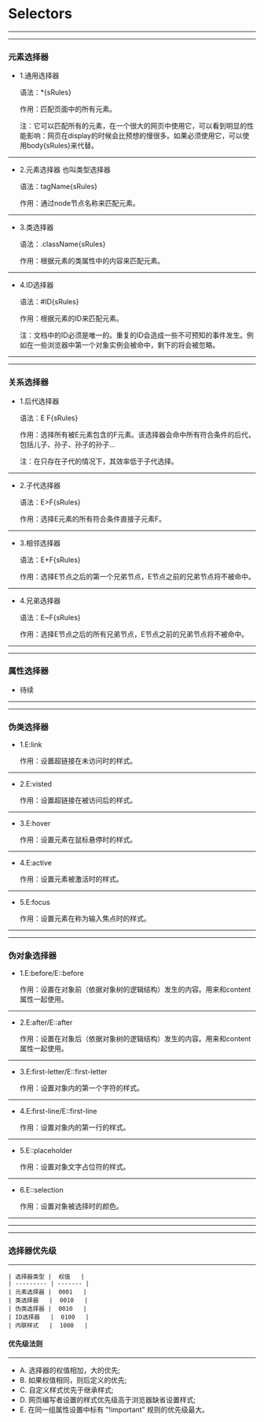 # Selectors
----
----
### 元素选择器
- 1.通用选择器
    
    语法：*{sRules}
    
    作用：匹配页面中的所有元素。
    
    注：它可以匹配所有的元素，在一个很大的网页中使用它，可以看到明显的性能影响：网页在display的时候会比预想的慢很多。如果必须使用它，可以使用body{sRules}来代替。
----
- 2.元素选择器
    也叫类型选择器
    
    语法：tagName{sRules}
    
    作用：通过node节点名称来匹配元素。
----
- 3.类选择器
    
    语法：.className{sRules}
    
    作用：根据元素的类属性中的内容来匹配元素。
----
- 4.ID选择器
    
    语法：#ID{sRules}
    
    作用：根据元素的ID来匹配元素。
    
    注：文档中的ID必须是唯一的。重复的ID会造成一些不可预知的事件发生。例如在一些浏览器中第一个对象实例会被命中，剩下的将会被忽略。
----
----
### 关系选择器
- 1.后代选择器
    
    语法：E F{sRules}
    
    作用：选择所有被E元素包含的F元素。该选择器会命中所有符合条件的后代，包括儿子、孙子、孙子的孙子...
    
    注：在只存在子代的情况下，其效率低于子代选择。
----
- 2.子代选择器
    
    语法：E>F{sRules}
    
    作用：选择E元素的所有符合条件直接子元素F。
----
- 3.相邻选择器
   
    语法：E+F{sRules}

    作用：选择E节点之后的第一个兄弟节点，E节点之前的兄弟节点将不被命中。
----
- 4.兄弟选择器
    
    语法：E~F{sRules}
    
    作用：选择E节点之后的所有兄弟节点，E节点之前的兄弟节点将不被命中。
----
----
### 属性选择器
- 待续
----
----
### 伪类选择器
- 1.E:link

    作用：设置超链接在未访问时的样式。
----
- 2.E:visted

    作用：设置超链接在被访问后的样式。
----
- 3.E:hover

    作用：设置元素在鼠标悬停时的样式。
----
- 4.E:active

    作用：设置元素被激活时的样式。
----
- 5.E:focus

    作用：设置元素在称为输入焦点时的样式。
----
----
### 伪对象选择器
- 1.E:before/E::before

    作用：设置在对象前（依据对象树的逻辑结构）发生的内容。用来和content属性一起使用。
----
- 2.E:after/E::after
    
    作用：设置在对象后（依据对象树的逻辑结构）发生的内容。用来和content属性一起使用。
----
- 3.E:first-letter/E::first-letter

    作用：设置对象内的第一个字符的样式。
----
- 4.E:first-line/E::first-line

    作用：设置对象内的第一行的样式。
----
- 5.E::placeholder

    作用：设置对象文字占位符的样式。
----
- 6.E::selection

    作用：设置对象被选择时的颜色。
----
----
----
### 选择器优先级
----
    | 选择器类型 |  权值   |
    | --------- | ------- |
    | 元素选择器 |  0001   |
    | 类选择器   |  0010   |
    | 伪类选择器 |  0010   |
    | ID选择器   |  0100   |
    | 内联样式   |  1000   |

#### 优先级法则
----
- A. 选择器的权值相加，大的优先;
- B. 如果权值相同，则后定义的优先;
- C. 自定义样式优先于继承样式;
- D. 网页编写者设置的样式优先级高于浏览器缺省设置样式;
- E. 在同一组属性设置中标有 "!important" 规则的优先级最大。


